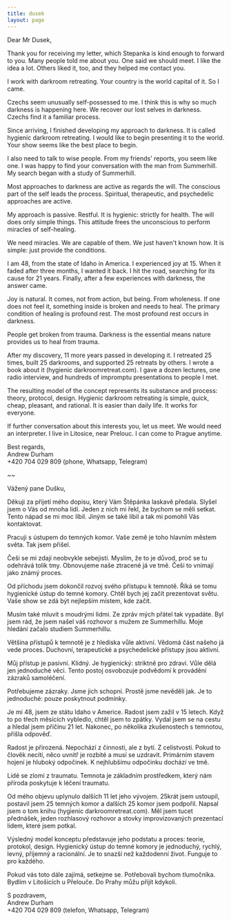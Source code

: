 ```yaml
---
title: dusek
layout: page
---
```


Dear Mr Dusek,

Thank you for receiving my letter, which Stepanka is kind enough to forward to you. Many people told me about you. One said we should meet. I like the idea a lot. Others liked it, too, and they helped me contact you.

I work with darkroom retreating. Your country is the world capital of it. So I came.

Czechs seem unusually self-possessed to me. I think this is why so much darkness is happening here. We recover our lost selves in darkness. Czechs find it a familiar process.

Since arriving, I finished developing my approach to darkness. It is called hygienic darkroom retreating. I would like to begin presenting it to the world. Your show seems like the best place to begin.

I also need to talk to wise people. From my friends' reports, you seem like one. I was happy to find your conversation with the man from Summerhill. My search began with a study of Summerhill.

Most approaches to darkness are active as regards the will. The conscious part of the self leads the process. Spiritual, therapeutic, and psychedelic approaches are active.

My approach is passive. Restful. It is hygienic: strictly for health. The will does only simple things. This attitude frees the unconscious to perform miracles of self-healing.

We need miracles. We are capable of them. We just haven't known how. It is simple: just provide the conditions.

I am 48, from the state of Idaho in America. I experienced joy at 15. When it faded after three months, I wanted it back. I hit the road, searching for its cause for 21 years. Finally, after a few experiences with darkness, the answer came.

Joy is natural. It comes, not from action, but being. From wholeness. If one does not feel it, something inside is broken and needs to heal. The primary condition of healing is profound rest. The most profound rest occurs in darkness.

People get broken from trauma. Darkness is the essential means nature provides us to heal from trauma. 

After my discovery, 11 more years passed in developing it. I retreated 25 times, built 25 darkrooms, and supported 25 retreats by others. I wrote a book about it (hygienic darkroomretreat.com). I gave a dozen lectures, one radio interview, and hundreds of impromptu presentations to people I met.

The resulting model of the concept represents its substance and process: theory, protocol, design. Hygienic darkroom retreating is simple, quick, cheap, pleasant, and rational. It is easier than daily life. It works for everyone. 

If further conversation about this interests you, let us meet. We would need an interpreter. I live in Litosice, near Prelouc. I can come to Prague anytime.

Best regards,  
Andrew Durham  
+420 704 029 809 (phone, Whatsapp, Telegram)

~~

Vážený pane Dušku,
 
Děkuji za přijetí mého dopisu, který Vám Štěpánka laskavě předala. Slyšel jsem o Vás od mnoha lidí. Jeden z nich mi řekl, že bychom se měli setkat. Tento nápad se mi moc líbil. Jiným se také líbil a tak mi pomohli Vás kontaktovat.
 
Pracuji s ústupem do temných komor. Vaše země je toho hlavním městem světa. Tak jsem přišel.
 
Češi se mi zdají neobvykle sebejistí. Myslím, že to je důvod, proč se tu odehrává tolik tmy. Obnovujeme naše ztracené já ve tmě. Češi to vnímají jako známý proces.
 
Od příchodu jsem dokončil rozvoj svého přístupu k temnotě. Říká se tomu hygienické ústup do temné komory. Chtěl bych jej začít prezentovat světu. Vaše show se zdá být nejlepším místem, kde začít.
 
Musím také mluvit s moudrými lidmi. Ze zpráv mých přátel tak vypadáte. Byl jsem rád, že jsem našel váš rozhovor s mužem ze Summerhillu. Moje hledání začalo studiem Summerhillu.
 
Většina přístupů k temnotě je z hlediska vůle aktivní. Vědomá část našeho já vede proces. Duchovní, terapeutické a psychedelické přístupy jsou aktivní.
 
Můj přístup je pasivní. Klidný. Je hygienický: striktně pro zdraví. Vůle dělá jen jednoduché věci. Tento postoj osvobozuje podvědomí k provádění zázraků samoléčení.
 
Potřebujeme zázraky. Jsme jich schopni. Prostě jsme nevěděli jak. Je to jednoduché: pouze poskytnout podmínky.
 
Je mi 48, jsem ze státu Idaho v Americe. Radost jsem zažil v 15 letech. Když to po třech měsících vybledlo, chtěl jsem to zpátky. Vydal jsem se na cestu a hledal jsem příčinu 21 let. Nakonec, po několika zkušenostech s temnotou, přišla odpověď.
 
Radost je přirozená. Nepochází z činnosti, ale z bytí. Z celistvosti. Pokud to člověk necítí, něco uvnitř je rozbité a musí se uzdravit. Primárním stavem hojení je hluboký odpočinek. K nejhlubšímu odpočinku dochází ve tmě.
 
Lidé se zlomí z traumatu. Temnota je základním prostředkem, který nám příroda poskytuje k léčení traumatu.
 
Od mého objevu uplynulo dalších 11 let jeho vývojem. 25krát jsem ustoupil, postavil jsem 25 temných komor a dalších 25 komor jsem podpořil. Napsal jsem o tom knihu (hygienic darkroomretreat.com). Měl jsem tucet přednášek, jeden rozhlasový rozhovor a stovky improvizovaných prezentací lidem, které jsem potkal.
 
Výsledný model konceptu představuje jeho podstatu a proces: teorie, protokol, design. Hygienický ústup do temné komory je jednoduchý, rychlý, levný, příjemný a racionální. Je to snazší než každodenní život. Funguje to pro každého.
 
Pokud vás toto dále zajímá, setkejme se. Potřebovali bychom tlumočníka. Bydlím v Litošicích u Přelouče. Do Prahy můžu přijít kdykoli.

S pozdravem,  
Andrew Durham  
+420 704 029 809 (telefon, Whatsapp, Telegram)
